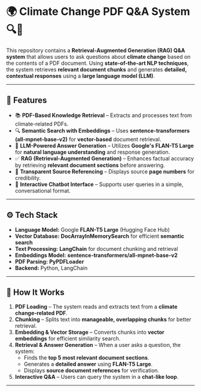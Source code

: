 # 🌍 Climate Change PDF Q&A System 🔍📄  

This repository contains a **Retrieval-Augmented Generation (RAG) Q&A system** that allows users to ask questions about **climate change** based on the contents of a PDF document. Using **state-of-the-art NLP techniques**, the system retrieves **relevant document chunks** and generates **detailed, contextual responses** using a **large language model (LLM)**.

---

## 🚀 Features
- 📚 **PDF-Based Knowledge Retrieval** – Extracts and processes text from climate-related PDFs.  
- 🔍 **Semantic Search with Embeddings** – Uses **sentence-transformers (all-mpnet-base-v2)** for **vector-based** document retrieval.  
- 🧠 **LLM-Powered Answer Generation** – Utilizes **Google's FLAN-T5 Large** for **natural language understanding** and response generation.  
- ✅ **RAG (Retrieval-Augmented Generation)** – Enhances factual accuracy by retrieving **relevant document sections** before answering.  
- 🔗 **Transparent Source Referencing** – Displays source **page numbers** for credibility.  
- 💬 **Interactive Chatbot Interface** – Supports user queries in a simple, conversational format.  

---

## ⚙️ Tech Stack
- **Language Model:** Google **FLAN-T5 Large** (Hugging Face Hub)  
- **Vector Database:** **DocArrayInMemorySearch** for efficient **semantic search**  
- **Text Processing:** **LangChain** for document chunking and retrieval  
- **Embeddings Model:** **sentence-transformers/all-mpnet-base-v2**  
- **PDF Parsing:** **PyPDFLoader**  
- **Backend:** Python, LangChain  

---

## 📂 How It Works
1. **PDF Loading** – The system reads and extracts text from a **climate change-related PDF**.  
2. **Chunking** – Splits text into **manageable, overlapping chunks** for better retrieval.  
3. **Embedding & Vector Storage** – Converts chunks into **vector embeddings** for efficient similarity search.  
4. **Retrieval & Answer Generation** – When a user asks a question, the system:  
   - Finds the **top 5 most relevant document sections**.  
   - Generates a **detailed answer** using **FLAN-T5 Large**.  
   - Displays **source document references** for verification.  
5. **Interactive Q&A** – Users can query the system in a **chat-like loop**.  

---
